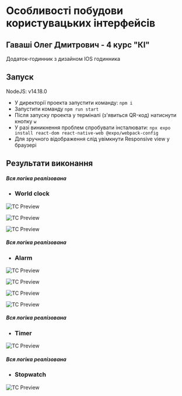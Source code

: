 # Особливості побудови користувацьких інтерфейсів

## Гаваші Олег Дмитрович - 4 курс "КІ"

Додаток-годинник з дизайном IOS годинника

## Запуск

NodeJS: v14.18.0

- У директорії проекта запустити команду:  `npm i`
- Запустити команду `npm run start`
- Після запуску проекта у терміналі (з'явиться QR-код) натиснути кнопку `w`
- У разі виникнення проблем спробувати інсталювати: `npx expo install react-dom react-native-web @expo/webpack-config`
- Для зручного відображення слід увімкнути Responsive view у браузері

## Результати виконання

##### Вся логіка реалізована

- ### World clock

![TC Preview](https://i.ibb.co/nzzjp11/1.png)

![TC Preview](https://i.ibb.co/R3PMWLg/2.png)

![TC Preview](https://i.ibb.co/pJg2p8k/3.png)

##### Вся логіка реалізована

- ### Alarm

![TC Preview](https://i.ibb.co/CQvy8Rh/4.png)

![TC Preview](https://i.ibb.co/kQ2JqNB/5.png)

![TC Preview](https://i.ibb.co/gmHHR8t/6.png)

![TC Preview](https://i.ibb.co/N3gF0Dv/7.png)

##### Вся логіка реалізована

- ### Timer

![TC Preview](https://i.ibb.co/PmBQPVw/Screenshot-2023-04-27-154137.png)

##### Вся логіка реалізована

- ### Stopwatch

![TC Preview](https://i.ibb.co/NW3B2Mf/Screenshot-2023-04-27-154158.png)